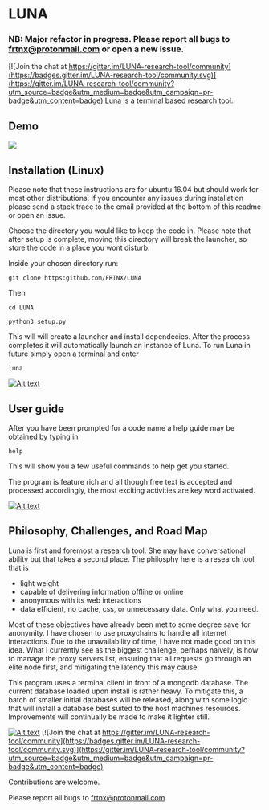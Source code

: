 # LUNA
### NB: Major refactor in progress. Please report all bugs to frtnx@protonmail.com or open a new issue.
[![Join the chat at https://gitter.im/LUNA-research-tool/community](https://badges.gitter.im/LUNA-research-tool/community.svg)](https://gitter.im/LUNA-research-tool/community?utm_source=badge&utm_medium=badge&utm_campaign=pr-badge&utm_content=badge)
Luna is a terminal based research tool.

## Demo
![](lunademo.gif)


## Installation (Linux)

Please note that these instructions are for ubuntu 16.04 but should work for most other distributions. If you encounter any issues during installation please send a stack trace to the email provided at the bottom of this readme or open an issue.

Choose the directory you would like to keep the code in.
Please note that after setup is complete, moving this directory will break the launcher,
so store the code in a place you wont disturb.

Inside your chosen directory run:

```git clone https:github.com/FRTNX/LUNA```

Then

```cd LUNA```

```python3 setup.py```

This will will create a launcher and install dependecies. After the process completes it will automatically launch an instance of Luna. To run Luna in future simply open a terminal and enter

```luna```


[![Alt text](data/media/screenshot.png?raw=true "Screenshot of Luna")](https://github.com/FRTNX/LUNA/blob/master/data/media/screenshot.png)


## User guide

After you have been prompted for a code name a help guide may be obtained by typing in

```help```

This will show you a few useful commands to help get you started.

The program is feature rich and all though free text is accepted and processed accordingly, the most exciting activities are key word activated.


[![Alt text](data/media/screenshot4.0.png?raw=true "Screenshot of Luna 2")](https://github.com/FRTNX/LUNA/blob/master/data/media/screenshot4.png)


## Philosophy, Challenges, and Road Map

Luna is first and foremost a research tool. She may have conversational ability but that takes a second place. The philosphy here is a research tool that is

 - light weight
 - capable of delivering information offline or online
 - anonymous with its web interactions
 - data efficient, no cache, css, or unnecessary data. Only what you need.

Most of these objectives have already been met to some degree save for anonymity. I have chosen to use proxychains to handle all internet interactions. Due to the unavailability of time, I have not made good on this idea. What I currently see as the biggest challenge, perhaps naively, is how to manage the proxy servers list, ensuring that all requests go through an elite node first, and mitigating the latency this may cause.

This program uses a terminal client in front of a mongodb database. The current database loaded upon install is rather heavy. To mitigate this, a batch of smaller initial databases will be released, along with some logic that will install a database best suited to the host machines resources. Improvements will continually be made to make it lighter still.


[![Alt text](data/media/screenshot2.png?raw=true "Screenshot of Luna 2")](https://github.com/FRTNX/LUNA/blob/master/data/media/screenshot2.png) [![Join the chat at https://gitter.im/LUNA-research-tool/community](https://badges.gitter.im/LUNA-research-tool/community.svg)](https://gitter.im/LUNA-research-tool/community?utm_source=badge&utm_medium=badge&utm_campaign=pr-badge&utm_content=badge)


Contributions are welcome.

Please report all bugs to frtnx@protonmail.com
